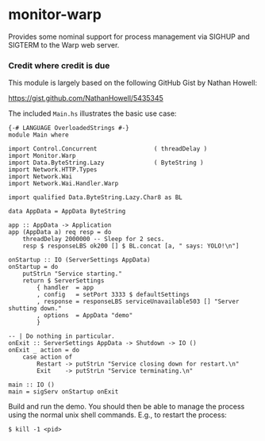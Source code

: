 monitor-warp
============

Provides some nominal support for process management via SIGHUP and SIGTERM to the Warp web server.

### Credit where credit is due

This module is largely based on the following GitHub Gist by Nathan Howell:

https://gist.github.com/NathanHowell/5435345

The included `Main.hs` illustrates the basic use case:

```
{-# LANGUAGE OverloadedStrings #-}
module Main where

import Control.Concurrent                ( threadDelay )
import Monitor.Warp
import Data.ByteString.Lazy              ( ByteString )
import Network.HTTP.Types
import Network.Wai
import Network.Wai.Handler.Warp

import qualified Data.ByteString.Lazy.Char8 as BL

data AppData = AppData ByteString

app :: AppData -> Application
app (AppData a) req resp = do
    threadDelay 2000000 -- Sleep for 2 secs.
    resp $ responseLBS ok200 [] $ BL.concat [a, " says: YOLO!\n"]

onStartup :: IO (ServerSettings AppData)
onStartup = do
    putStrLn "Service starting."
    return $ ServerSettings 
        { handler  = app
        , config   = setPort 3333 $ defaultSettings
        , response = responseLBS serviceUnavailable503 [] "Server shutting down."
        , options  = AppData "demo"
        }

-- | Do nothing in particular.
onExit :: ServerSettings AppData -> Shutdown -> IO ()
onExit _ action = do
    case action of
        Restart -> putStrLn "Service closing down for restart.\n"
        Exit    -> putStrLn "Service terminating.\n"

main :: IO ()
main = sigServ onStartup onExit

```

Build and run the demo. You should then be able to manage the process using the normal unix shell commands. E.g., to restart the process:

```
$ kill -1 <pid>
```


